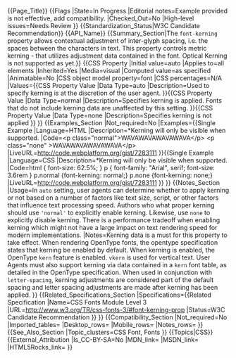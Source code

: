 {{Page_Title}}
{{Flags
|State=In Progress
|Editorial notes=Example provided is not effective, add compatibility.
|Checked_Out=No
|High-level issues=Needs Review
}}
{{Standardization_Status|W3C Candidate Recommendation}}
{{API_Name}}
{{Summary_Section|The <code>font-kerning</code> property allows contextual adjustment of inter-glyph spacing, i.e. the spaces between the characters in text. This property  controls <bold>metric kerning</bold> - that utilizes adjustment data contained in the font. Optical Kerning is not supported as yet.}}
{{CSS Property
|Initial value=auto
|Applies to=all elements
|Inherited=Yes
|Media=visual
|Computed value=as specified
|Animatable=No
|CSS object model property=font
|CSS percentages=N/A
|Values={{CSS Property Value
|Data Type=auto
|Description=Used to specify kerning is at the discretion of the user agent.
}}{{CSS Property Value
|Data Type=normal
|Description=Specifies kerning is applied. Fonts that do not include kerning data are unaffected by this setting.
}}{{CSS Property Value
|Data Type=none
|Description=Specifies kerning is not applied
}}
}}
{{Examples_Section
|Not_required=No
|Examples={{Single Example
|Language=HTML
|Description=*Kerning will only be visible when supported.
|Code=&lt;p class="normal"&gt;WAVAWAVAWAVAWAVA&lt;/p&gt;
&lt;p class="none"    >WAVAWAVAWAVAWAVA&lt;/p&gt;
|LiveURL=http://code.webplatform.org/gist/7283111
}}{{Single Example
|Language=CSS
|Description=*Kerning will only be visible when supported.
|Code=html { font-size: 62.5%; } 
p { font-family: "Arial", serif; font-size: 3.6rem }
p.normal {font-kerning: normal;}
p.none {font-kerning: none;}
|LiveURL=http://code.webplatform.org/gist/7283111
}}
}}
{{Notes_Section
|Usage=In <code>auto</code> setting, user agents can determine whether to apply kerning or not based on a number of factors like text size, script, or other factors that influence text processing speed. Authors who what proper kerning should use <code>'normal'</code> to explicitly enable kerning. Likewise, use <code>none</code> to explicitly disable kerning. There is a performance tradeoff when enabling kerning which might not have a large impact on text rendering speed for modern implementations.
|Notes=Kerning data is a must for this property to take effect. When rendering OpenType fonts, the opentype specification states that kerning be enabled by default. When kerning is enabled, the OpenType <code>kern</code> feature is enabled. <code>vkern</code> is used for vertical text. User Agents must also support kerning via data contained in a <code>kern</code> font table, as detailed in the OpenType specification. When used in conjunction with <code>letter-spacing</code>, kerning adjustments are considered part of the default spacing and letter spacing adjustments are made <bold>after</bold> kerning has been applied.
}}
{{Related_Specifications_Section
|Specifications={{Related Specification
|Name=CSS Fonts Module Level 3
|URL=http://www.w3.org/TR/css-fonts-3/#font-kerning-prop
|Status=W3C Candidate Recommendation
}}
}}
{{Compatibility_Section
|Not_required=No
|Imported_tables=
|Desktop_rows=
|Mobile_rows=
|Notes_rows=
}}
{{See_Also_Section
|Topic_clusters=CSS Font, Fonts
}}
{{Topics|CSS}}
{{External_Attribution
|Is_CC-BY-SA=No
|MDN_link=
|MSDN_link=
|HTML5Rocks_link=
}}